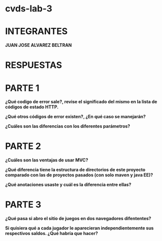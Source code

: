# cvds-lab-3
# INTEGRANTES
**JUAN JOSE ALVAREZ BELTRAN**

# RESPUESTAS 
# PARTE 1
**¿Qué codigo de error sale?, revise el significado del mismo en la lista de códigos de estado HTTP.**

**¿Qué otros códigos de error existen?, ¿En qué caso se manejarán?**

**¿Cuáles son las diferencias con los diferentes parámetros?**

# PARTE 2
**¿Cuáles son las ventajas de usar MVC?**

**¿Qué diferencia tiene la estructura de directorios de este proyecto comparado con las de proyectos pasados (con solo maven y java EE)?**

**¿Qué anotaciones usaste y cuál es la diferencia entre ellas?**

# PARTE 3
**¿Qué pasa si abro el sitio de juegos en dos navegadores difententes?**

**Si quisiera qué a cada jugador le aparecieran independientemente sus respectivos saldos. ¿Qué habría que hacer?**